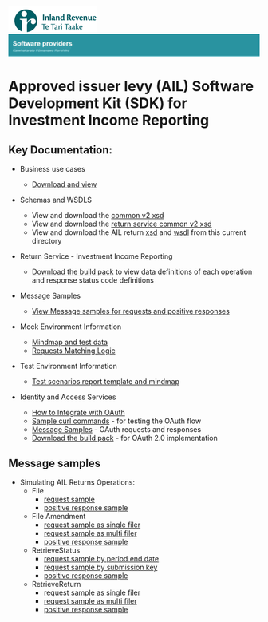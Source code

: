 ![IRD logo](../../Images/IRlogo.gif)
![Software Dev](../../Images/SoftwareDev.png)

Approved issuer levy (AIL) Software Development Kit (SDK) for Investment Income Reporting
=======================================

Key Documentation:
-------------

- Business use cases
	- [Download and view](III%20-%20AIL%20-%20GWS%20business%20use%20cases.pdf)
	
- Schemas and WSDLS
	- View and download the [common v2 xsd](../../Schema%20-%20Common/)
	- View and download the [return service common v2 xsd](../../Service%20-%20Return/Latest/)
	- View and download the AIL return [xsd](ReturnAIL.v0.xsd) and [wsdl](AILDevWsdl.wsdl) from this current directory
	
- Return Service - Investment Income Reporting
	- [Download the build pack](../Service%20-%20Return%20III/Latest/Gateway%20Services%20Build%20Pack%20-%20Return%20Service%20-%20III.pdf) to view data definitions of each operation and response status code definitions
	
- Message Samples
    - [View Message samples for requests and positive responses](#message-samples)

- Mock Environment Information
	- [Mindmap and test data](../Test%20Details%20-%20IIR/README.md#mock-environment-information)
	- [Requests Matching Logic](../Test%20Details%20-%20IIR/README.md#mock-environment-requests-matching-logic)

- Test Environment Information
	- [Test scenarios report template and mindmap](../Test%20Details%20-%20IIR/README.md#test-environment-information)

- Identity and Access Services
	- [How to Integrate with OAuth](../../Service%20-%20Identity%20and%20Access/Latest/OAuth%20Authentication%20-%20How%20to%20Integrate.md)
	- [Sample curl commands](../../Service%20-%20Identity%20and%20Access/Latest/OAuth%20Authentication%20-%20How%20to%20Integrate.md) - for testing the OAuth flow
	- [Message Samples](../../Service%20-%20Identity%20and%20Access/Latest/) - OAuth requests and responses
	- [Download the build pack](../../Service%20-%20Identity%20and%20Access/Latest/Build%20pack%20-%20Identity%20and%20Access%20Services.pdf) - for OAuth 2.0 implementation   

Message samples
-----------------

- Simulating AIL Returns Operations:
    - File
		- [request sample](sample%20messages/AILFileRequest.xml)
        - [positive response sample](sample%20messages/AILFileResponse.xml)
	- File Amendment
		- [request sample as single filer](sample%20messages/AILFileRequestUpdate_SingleFiler.xml)
		- [request sample as multi filer](sample%20messages/AILFileRequestUpdate_MultiFiler.xml)
        - [positive response sample](sample%20messages/AILFileResponse.xml)
    - RetrieveStatus
	    - [request sample by period end date](sample%20messages/AILRetrieveStatusRequest_PeriodEndDate.xml)
		- [request sample by submission key](sample%20messages/AILRetrieveStatusRequest_SubmissionKey.xml)
        - [positive response sample](sample%20messages/AILRetriveStatusResponse.xml)
    - RetrieveReturn
		- [request sample as single filer](sample%20messages/AILRetrieveReturnRequest_SingleFiler.xml)
		- [request sample as multi filer](sample%20messages/AILRetrieveReturnRequest_MultiFiler.xml)
        - [positive response sample](sample%20messages/AILRetrieveReturnResponse.xml)
